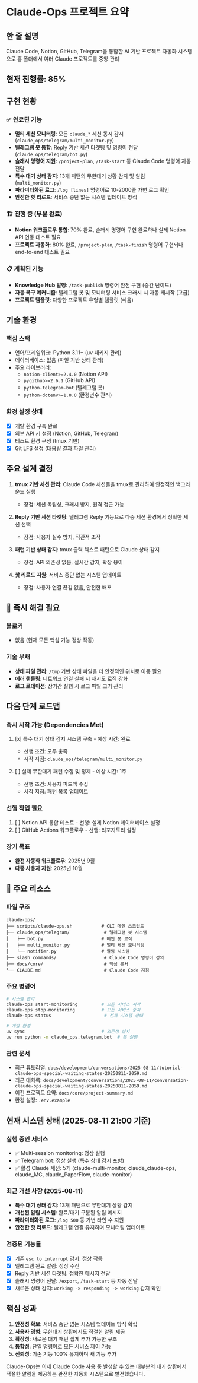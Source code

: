 # Claude-Ops 프로젝트 요약

<!-- 
Git 컨텍스트:
- 브랜치: main
- 시작 커밋: 0b3bb17ef0766cc0cac4b36649b4014b92ce8c6b
- 생성 시각: Mon Aug 11 21:05:00 KST 2025
-->

## 한 줄 설명
Claude Code, Notion, GitHub, Telegram을 통합한 AI 기반 프로젝트 자동화 시스템으로 홈 폴더에서 여러 Claude 프로젝트를 중앙 관리

## 현재 진행률: 85%

## 구현 현황

### ✅ 완료된 기능
- **멀티 세션 모니터링**: 모든 `claude_*` 세션 동시 감시 (`claude_ops/telegram/multi_monitor.py`)
- **텔레그램 봇 통합**: Reply 기반 세션 타겟팅 및 명령어 전달 (`claude_ops/telegram/bot.py`)
- **슬래시 명령어 지원**: `/project-plan`, `/task-start` 등 Claude Code 명령어 자동 전달
- **특수 대기 상태 감지**: 13개 패턴의 무한대기 상황 감지 및 알림 (`multi_monitor.py`)
- **파라미터화된 로그**: `/log [lines]` 명령어로 10-2000줄 가변 로그 확인
- **안전한 핫 리로드**: 서비스 중단 없는 시스템 업데이트 방식

### 🏗️ 진행 중 (부분 완료)
- **Notion 워크플로우 통합**: 70% 완료, 슬래시 명령어 구현 완료하나 실제 Notion API 연동 테스트 필요
- **프로젝트 자동화**: 80% 완료, `/project-plan`, `/task-finish` 명령어 구현되나 end-to-end 테스트 필요

### 📋 계획된 기능
- **Knowledge Hub 발행**: `/task-publish` 명령어 완전 구현 (중간 난이도)
- **자동 복구 메커니즘**: 텔레그램 봇 및 모니터링 서비스 크래시 시 자동 재시작 (고급)
- **프로젝트 템플릿**: 다양한 프로젝트 유형별 템플릿 (쉬움)

## 기술 환경

### 핵심 스택
- 언어/프레임워크: Python 3.11+ (uv 패키지 관리)
- 데이터베이스: 없음 (파일 기반 상태 관리)
- 주요 라이브러리: 
  - `notion-client>=2.4.0` (Notion API)
  - `pygithub>=2.6.1` (GitHub API)  
  - `python-telegram-bot` (텔레그램 봇)
  - `python-dotenv>=1.0.0` (환경변수 관리)

### 환경 설정 상태
- [x] 개발 환경 구축 완료
- [x] 외부 API 키 설정 (Notion, GitHub, Telegram)
- [x] 테스트 환경 구성 (tmux 기반)
- [x] Git LFS 설정 (대용량 결과 파일 관리)

## 주요 설계 결정

1. **tmux 기반 세션 관리**: Claude Code 세션들을 tmux로 관리하여 안정적인 백그라운드 실행
   - 장점: 세션 독립성, 크래시 방지, 원격 접근 가능

2. **Reply 기반 세션 타겟팅**: 텔레그램 Reply 기능으로 다중 세션 환경에서 정확한 세션 선택
   - 장점: 사용자 실수 방지, 직관적 조작

3. **패턴 기반 상태 감지**: tmux 출력 텍스트 패턴으로 Claude 상태 감지
   - 장점: API 의존성 없음, 실시간 감지, 확장 용이

4. **핫 리로드 지원**: 서비스 중단 없는 시스템 업데이트
   - 장점: 사용자 연결 끊김 없음, 안전한 배포

## 🚨 즉시 해결 필요

### 블로커
- 없음 (현재 모든 핵심 기능 정상 작동)

### 기술 부채
- **상태 파일 관리**: `/tmp` 기반 상태 파일을 더 안정적인 위치로 이동 필요
- **에러 핸들링**: 네트워크 연결 실패 시 재시도 로직 강화
- **로그 로테이션**: 장기간 실행 시 로그 파일 크기 관리

## 다음 단계 로드맵

### 즉시 시작 가능 (Dependencies Met)
1. [x] 특수 대기 상태 감지 시스템 구축 - 예상 시간: 완료
   - 선행 조건: 모두 충족
   - 시작 지점: `claude_ops/telegram/multi_monitor.py`

2. [ ] 실제 무한대기 패턴 수집 및 정제 - 예상 시간: 1주
   - 선행 조건: 사용자 피드백 수집
   - 시작 지점: 패턴 목록 업데이트

### 선행 작업 필요
1. [ ] Notion API 통합 테스트 - 선행: 실제 Notion 데이터베이스 설정
2. [ ] GitHub Actions 워크플로우 - 선행: 리포지토리 설정

### 장기 목표
- **완전 자동화 워크플로우**: 2025년 9월
- **다중 사용자 지원**: 2025년 10월

## 🔗 주요 리소스

### 파일 구조
```
claude-ops/
├── scripts/claude-ops.sh           # CLI 메인 스크립트
├── claude_ops/telegram/             # 텔레그램 봇 시스템
│   ├── bot.py                      # 메인 봇 로직
│   ├── multi_monitor.py            # 멀티 세션 모니터링
│   └── notifier.py                 # 알림 시스템
├── slash_commands/                  # Claude Code 명령어 정의
├── docs/core/                       # 핵심 문서
└── CLAUDE.md                        # Claude Code 지침
```

### 주요 명령어
```bash
# 시스템 관리
claude-ops start-monitoring         # 모든 서비스 시작
claude-ops stop-monitoring          # 모든 서비스 중지
claude-ops status                    # 전체 시스템 상태

# 개발 환경
uv sync                             # 의존성 설치
uv run python -m claude_ops.telegram.bot  # 봇 실행
```

### 관련 문서
- 최근 튜토리얼: `docs/development/conversations/2025-08-11/tutorial-claude-ops-special-waiting-states-20250811-2059.md`
- 최근 대화록: `docs/development/conversations/2025-08-11/conversation-claude-ops-special-waiting-states-20250811-2059.md`
- 이전 프로젝트 요약: `docs/core/project-summary.md`
- 환경 설정: `.env.example`

## 현재 시스템 상태 (2025-08-11 21:00 기준)

### 실행 중인 서비스
- ✅ Multi-session monitoring: 정상 실행
- ✅ Telegram bot: 정상 실행 (특수 상태 감지 포함)
- ✅ 활성 Claude 세션: 5개 (claude-multi-monitor, claude_claude-ops, claude_MC, claude_PaperFlow, claude-monitor)

### 최근 개선 사항 (2025-08-11)
- **특수 대기 상태 감지**: 13개 패턴으로 무한대기 상황 감지
- **개선된 알림 시스템**: 완료/대기 구분된 알림 메시지
- **파라미터화된 로그**: `/log 500` 등 가변 라인 수 지원
- **안전한 핫 리로드**: 텔레그램 연결 유지하며 모니터링 업데이트

### 검증된 기능들
- [x] 기존 `esc to interrupt` 감지: 정상 작동
- [x] 텔레그램 완료 알림: 정상 수신
- [x] Reply 기반 세션 타겟팅: 정확한 메시지 전달
- [x] 슬래시 명령어 전달: `/export`, `/task-start` 등 자동 전달
- [x] 새로운 상태 감지: `working -> responding -> working` 감지 확인

## 핵심 성과

1. **안정성 확보**: 서비스 중단 없는 시스템 업데이트 방식 확립
2. **사용자 경험**: 무한대기 상황에서도 적절한 알림 제공
3. **확장성**: 새로운 대기 패턴 쉽게 추가 가능한 구조
4. **통합성**: 단일 명령어로 모든 서비스 제어 가능
5. **신뢰성**: 기존 기능 100% 유지하며 새 기능 추가

Claude-Ops는 이제 Claude Code 사용 중 발생할 수 있는 대부분의 대기 상황에서 적절한 알림을 제공하는 완전한 자동화 시스템으로 발전했습니다.